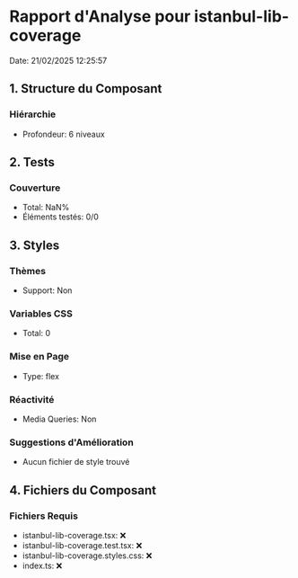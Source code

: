 # Rapport d'Analyse pour istanbul-lib-coverage

Date: 21/02/2025 12:25:57

## 1. Structure du Composant

### Hiérarchie

- Profondeur: 6 niveaux

## 2. Tests

### Couverture

- Total: NaN%
- Éléments testés: 0/0

## 3. Styles

### Thèmes

- Support: Non

### Variables CSS

- Total: 0

### Mise en Page

- Type: flex

### Réactivité

- Media Queries: Non

### Suggestions d'Amélioration

- Aucun fichier de style trouvé

## 4. Fichiers du Composant

### Fichiers Requis

- istanbul-lib-coverage.tsx: ❌
- istanbul-lib-coverage.test.tsx: ❌
- istanbul-lib-coverage.styles.css: ❌
- index.ts: ❌
